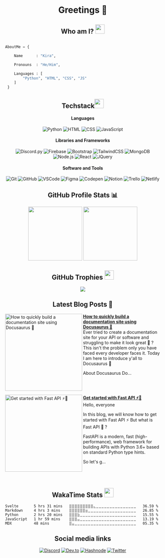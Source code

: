 <h1 align="center"> Greetings 👋</h1>

<h2 align="center"> Who am I? <img src="https://cdn.discordapp.com/emojis/886788754403119114.png?size=100" width="30px"></h2>

```python

AboutMe = {

    Name      : "Kira",

    Pronouns  : "He/Him",

    Languages : [
        "Python", "HTML", "CSS", "JS"
    ]
 }
 ```

<div align="center">
    <h2>Techstack<img src="https://cdn.discordapp.com/emojis/886120813969956875.png?size=100" width="30px"></h2>
    <h4>Languages</h4>
    <img alt="Python" src="https://img.shields.io/badge/-python-ffd43b?style=for-the-badge&labelColor=306998&logo=python&logoColor=white">
    <img alt="HTML" src="https://img.shields.io/badge/-html 5-orange?style=for-the-badge&labelColor=orange&logo=html5&logoColor=white">
    <img alt="CSS" src="https://img.shields.io/badge/-css 3-blue?style=for-the-badge&labelColor=blue&logo=css3&logoColor=white"</h2>
    <img alt="JavaScript" src="https://img.shields.io/badge/-javascript-F0DB4F?style=for-the-badge&labelColor=F0DB4F&logo=javascript&logoColor=black">
    <h4>Libraries and Frameworks</h4>
    <img alt="Discord.py" src="https://img.shields.io/badge/-discord.py-7289da?style=for-the-badge&labelColor=7289da&logo=discord&logoColor=white">
    <img alt="Firebase" src="https://img.shields.io/badge/-firebase-black?style=for-the-badge&labelColor=black&logo=firebase&logoColor=ffa611" >
    <img alt="Bootstrap" src="https://camo.githubusercontent.com/e263934e2ca58b1813bb30e40796d5a3f8e6f289a8b821141b59d2a446087055/68747470733a2f2f696d672e736869656c64732e696f2f62616467652f2d626f6f7473747261702d3630324335303f7374796c653d666f722d7468652d6261646765266c6162656c436f6c6f723d363032433530266c6f676f3d626f6f747374726170266c6f676f436f6c6f723d7768697465">
    <img alt="TailwindCSS" src="https://img.shields.io/badge/tailwindcss-%2338B2AC.svg?style=for-the-badge&logo=tailwind-css&logoColor=white">
    <img alt="MongoDB" src="https://img.shields.io/badge/MongoDB-%234ea94b.svg?style=for-the-badge&logo=mongodb&logoColor=white">
    <img alt="Node.js" src="https://img.shields.io/badge/node.js-6DA55F?style=for-the-badge&logo=node.js&logoColor=white">
    <img alt="React" src="https://img.shields.io/badge/react-%2320232a.svg?style=for-the-badge&logo=react&logoColor=%2361DAFB">
    <img alt="JQuery" src="https://img.shields.io/badge/jquery-%230769AD.svg?style=for-the-badge&logo=jquery&logoColor=white">
    <h4>Software and Tools</h4>
    <img alt="Git" src="https://img.shields.io/badge/-git-orange?style=for-the-badge&labelColor=orange&logo=git&logoColor=black">
    <img alt="GitHub" src="https://img.shields.io/badge/-github-whitesmoke?style=for-the-badge&labelColor=whitesmoke&logo=github&logoColor=black">
    <img alt="VSCode" src="https://img.shields.io/badge/-vs code-2c2f33?style=for-the-badge&labelColor=2c2f33&logo=visualstudiocode&logoColor=blue">
    <img alt="Figma" src="https://img.shields.io/badge/figma-%23F24E1E.svg?style=for-the-badge&logo=figma&logoColor=white">
    <img alt="Codepen" src="https://img.shields.io/badge/CodePen-white?style=for-the-badge&logo=codepen&logoColor=black">
    <img alt="Notion" src="https://img.shields.io/badge/Notion-%23000000.svg?style=for-the-badge&logo=notion&logoColor=white">
    <img alt="Trello" src="https://img.shields.io/badge/Trello-%23026AA7.svg?style=for-the-badge&logo=Trello&logoColor=white">
    <img alt="Netlify" src="https://img.shields.io/badge/netlify-%23000000.svg?style=for-the-badge&logo=netlify&logoColor=#00C7B7">
</div>
<div align="center">
    <h2>GitHub Profile Stats 📊</h2>
    <img src="https://github-readme-stats.vercel.app/api?username=Kira272921&show_icons=true&title_color=fff&icon_color=79ff97&text_color=9f9f9f&bg_color=151515&count_private=true&hide_border=true" height="175px">
    <img src="https://github-readme-streak-stats.herokuapp.com/?user=Kira272921&show_icons=true&hide_border=true&theme=dark" height="175px">
    <h2>GitHub Trophies <img src="https://cdn.discordapp.com/emojis/866705355684577290.png?v=1" width="30px"></h2>
    <img src="https://github-profile-trophy.vercel.app/?username=Kira272921&theme=onedark&no-frame=true&no-bg=true&theme=discord">
</div>

<h2 align="center">Latest Blog Posts 📰</h2>

<!-- HASHNODE_BLOG:START -->
<p align="left">
<a href="https://kirablog.hashnode.dev//documentation-site-using-docusaurus" title="How to quickly build a documentation site using Docusaurus 🚀"><img src="https://cdn.hashnode.com/res/hashnode/image/upload/v1640602309908/ePy621xu3f.png" alt="How to quickly build a documentation site using Docusaurus 🚀" width="250px" align="left" /></a>
<a href="https://kirablog.hashnode.dev//documentation-site-using-docusaurus" title="How to quickly build a documentation site using Docusaurus 🚀"><strong>How to quickly build a documentation site using Docusaurus 🚀</strong></a>
<br/> Ever tried to create a documentation site for your API or software and struggling to make it look great 🤔 ? This isn't the problem only you have faced every developer faces it. Today I am here to introduce y'all to Docusaurus 🎉

About Docusaurus
Do... </p> <br/> <br/>
<p align="left">
<a href="https://kirablog.hashnode.dev//get-started-with-fast-api" title="Get started with Fast API ⚡🚀"><img src="https://cdn.hashnode.com/res/hashnode/image/upload/v1640520699771/3WFdruVm1.png" alt="Get started with Fast API ⚡🚀" width="250px" align="left" /></a>
<a href="https://kirablog.hashnode.dev//get-started-with-fast-api" title="Get started with Fast API ⚡🚀"><strong>Get started with Fast API ⚡🚀</strong></a>
<br/> Hello, everyone

In this blog, we will know how to get started with Fast API ⚡
But what is Fast API 🤔 ? 

FastAPI is a modern, fast (high-performance), web framework for building APIs with Python 3.6+ based on standard Python type hints.

So let's g... </p> <br/> <br/>
<!-- HASHNODE_BLOG:END -->


<h2 align="center">WakaTime Stats <img src="https://cdn.discordapp.com/emojis/903871632102281266.png?size=100" width="30px"></h2>

<!--START_SECTION:waka-->
```text
Svelte       5 hrs 31 mins   ⣿⣿⣿⣿⣿⣿⣿⣿⣿⣄⣀⣀⣀⣀⣀⣀⣀⣀⣀⣀⣀⣀⣀⣀⣀   36.59 % 
Markdown     4 hrs 3 mins    ⣿⣿⣿⣿⣿⣿⣶⣀⣀⣀⣀⣀⣀⣀⣀⣀⣀⣀⣀⣀⣀⣀⣀⣀⣀   26.85 % 
Python       2 hrs 20 mins   ⣿⣿⣿⣷⣀⣀⣀⣀⣀⣀⣀⣀⣀⣀⣀⣀⣀⣀⣀⣀⣀⣀⣀⣀⣀   15.55 % 
JavaScript   1 hr 59 mins    ⣿⣿⣿⣤⣀⣀⣀⣀⣀⣀⣀⣀⣀⣀⣀⣀⣀⣀⣀⣀⣀⣀⣀⣀⣀   13.19 % 
MDX          48 mins         ⣿⣤⣀⣀⣀⣀⣀⣀⣀⣀⣀⣀⣀⣀⣀⣀⣀⣀⣀⣀⣀⣀⣀⣀⣀   05.35 % 
```
<!--END_SECTION:waka-->

<div align=center>
<h2>Social media links</h2>
  
[![Discord](https://img.shields.io/badge/-DISCORD-informational?style=for-the-badge&logo=discord&logoColor=23272a&color=7289da)](https://discord.gg/4EDmwmzXzN)
[![Dev.to](https://img.shields.io/badge/dev.to-0A0A0A?style=for-the-badge&logo=dev.to&logoColor=white)](https://dev.to/kira272921)
[![Hashnode](https://img.shields.io/badge/Hashnode-2962FF?style=for-the-badge&logo=hashnode&logoColor=white)](https://kirablog.hashnode.dev/)
[![Twitter](https://img.shields.io/badge/<handle>-%231DA1F2.svg?style=for-the-badge&logo=Twitter&logoColor=white)](https://twitter.com/Kira_272921)
</div>
